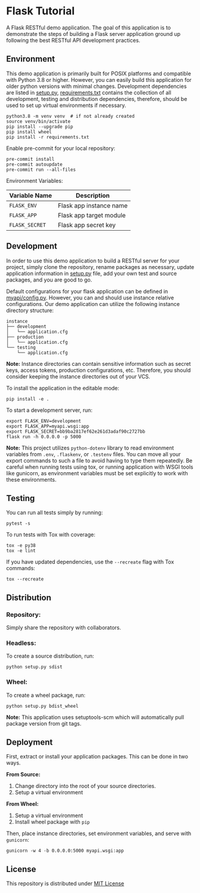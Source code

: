 Flask Tutorial
==============
A Flask RESTful demo application. The goal of this application is to demonstrate the steps of building a Flask server
application ground up following the best RESTful API development practices.

Environment
-----------
This demo application is primarily built for POSIX platforms and compatible with Python 3.8 or higher. However, you can
easily build this application for older python versions with minimal changes. Development dependencies are
listed in [setup.py](./setup.py), [requirements.txt](./requirements.txt) contains the collection of all development,
testing and distribution dependencies, therefore, should be used to set up virtual environments if necessary.

    python3.8 -m venv venv  # if not already created
    source venv/bin/activate
    pip install --upgrade pip
    pip install wheel
    pip install -r requirements.txt

Enable pre-commit for your local repository:

    pre-commit install
    pre-commit autoupdate
    pre-commit run --all-files

Environment Variables:

| Variable Name            | Description                            |
|--------------------------|----------------------------------------|
| `FLASK_ENV`              | Flask app instance name                |
| `FLASK_APP`              | Flask app target module                |
| `FLASK_SECRET`           | Flask app secret key                   |

Development
-----------
In order to use this demo application to build a RESTful server for your project, simply clone the repository, rename
packages as necessary, update application information in [setup.py](./setup.py) file, add your own test and source
packages, and you are good to go.

Default configurations for your flask application can be defined in [myapi/config.py](myapi/config.py). However, you
can and should use instance relative configurations. Our demo application can utilize the following instance directory
structure:

    instance
    ├── development
    │   └── application.cfg
    ├── production
    │   └── application.cfg
    └── testing
        └── application.cfg

**Note:** Instance directories can contain sensitive information such as secret keys, access tokens, production
configurations, etc. Therefore, you should consider keeping the instance directories out of your VCS.

To install the application in the editable mode:

    pip install -e .

To start a development server, run:

    export FLASK_ENV=development
    export FLASK_APP=myapi.wsgi:app
    export FLASK_SECRET=bb9ba2817ef62e261d3adaf90c2727bb
    flask run -h 0.0.0.0 -p 5000

**Note:** This project utilizes `python-dotenv` library to read environment variables from `.env`, `.flaskenv`, or
`.testenv` files. You can move all your export commands to such a file to avoid having to type them repeatedly. Be
careful when running tests using tox, or running application with WSGI tools like gunicorn, as environment variables
must be set explicitly to work with these environments.

Testing
-------
You can run all tests simply by running:

    pytest -s

To run tests with Tox with coverage:

    tox -e py38
    tox -e lint

If you have updated dependencies, use the `--recreate` flag with Tox commands:

    tox --recreate

Distribution
------------
### Repository:
Simply share the repository with collaborators.

### Headless:
To create a source distribution, run:

    python setup.py sdist

### Wheel:
To create a wheel package, run:

    python setup.py bdist_wheel

**Note:** This application uses setuptools-scm which will automatically pull package version from git tags.

Deployment
----------
First, extract or install your application packages. This can be done in two ways.

**From Source:**

1. Change directory into the root of your source directories.
2. Setup a virtual environment

**From Wheel:**

1. Setup a virtual environment
2. Install wheel package with `pip`

Then, place instance directories, set environment variables, and serve with `gunicorn`:

    gunicorn -w 4 -b 0.0.0.0:5000 myapi.wsgi:app

License
-------
This repository is distributed under [MIT License](./LICENSE)
